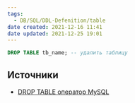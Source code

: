 ```yaml
---
tags:
  - DB/SQL/DDL-Defenition/table
date created: 2021-12-16 11:41
date updated: 2021-12-25 19:01
---
```


```sql
DROP TABLE tb_name; -- удалить таблицу
```

## Источники
- [DROP TABLE оператор MySQL](https://oracleplsql.ru/drop-table-mysql.html)